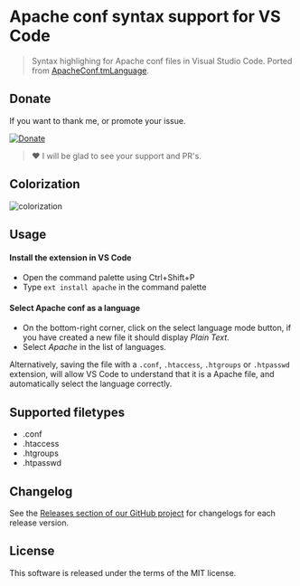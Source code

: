 # Apache conf syntax support for VS Code

> Syntax highlighing for Apache conf files in Visual Studio Code. Ported from [ApacheConf.tmLanguage](https://github.com/colinta/ApacheConf.tmLanguage).

## Donate

If you want to thank me, or promote your issue.

[![Donate](https://img.shields.io/badge/Donate-PayPal-green.svg)](https://paypal.me/mrmlnc)

> :heart: I will be glad to see your support and PR's.

## Colorization

![colorization](https://cloud.githubusercontent.com/assets/7034281/15320929/ea8feb28-1c3b-11e6-9c70-f3a5cb353c73.png)

## Usage

#### Install the extension in VS Code

  * Open the command palette using Ctrl+Shift+P
  * Type `ext install apache` in the command palette

#### Select Apache conf as a language

  * On the bottom-right corner, click on the select language mode button, if you have created a new file it should display *Plain Text*.
  * Select *Apache* in the list of languages.

Alternatively, saving the file with a `.conf`, `.htaccess`, `.htgroups` or `.htpasswd` extension, will allow VS Code to understand that it is a Apache file, and automatically select the language correctly.

## Supported filetypes

  * .conf
  * .htaccess
  * .htgroups
  * .htpasswd

## Changelog

See the [Releases section of our GitHub project](https://github.com/mrmlnc/vscode-apache/releases) for changelogs for each release version.

## License

This software is released under the terms of the MIT license.
